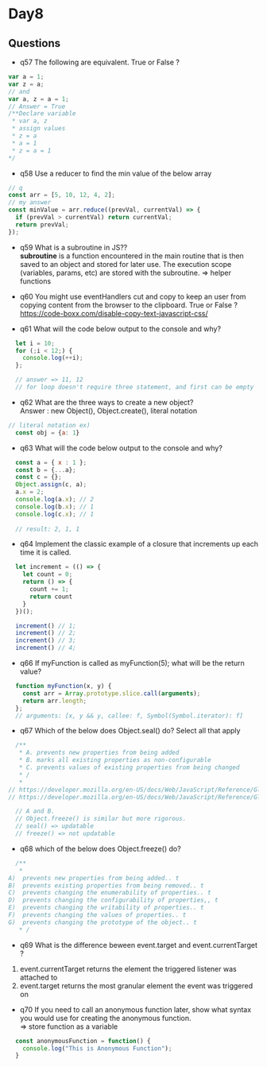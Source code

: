 # Day8

## **Questions**
* q57
The following are equivalent. True or False ?
```js
var a = 1;
var z = a;
// and
var a, z = a = 1;
// Answer = True
/**Declare variable
 * var a, z
 * assign values
 * z = a
 * a = 1
 * z = a = 1
*/
```
* q58
Use a reducer to find the min value of the below array
```js
// q
const arr = [5, 10, 12, 4, 2];
// my answer
const minValue = arr.reduce((prevVal, currentVal) => {
  if (prevVal > currentVal) return currentVal;
  return prevVal;
});
```
* q59
What is a subroutine in JS?? <br />
**subroutine** is a function encountered in the main routine that is then saved to an object and stored for later use. The execution scope (variables, params, etc) are stored with the subroutine. => helper functions

* q60
You might use eventHandlers cut and copy to keep an user from copying content from the browser to the clipboard. True or False ?
https://code-boxx.com/disable-copy-text-javascript-css/

* q61
What will the code below output to the console and why?
```js
  let i = 10;
  for (;i < 12;) {
    console.log(++i);
  };

  // answer => 11, 12
  // for loop doesn't require three statement, and first can be empty 
```

* q62
What are the three ways to create a new object?<br />
Answer : new Object(), Object.create(), literal notation
```js
// literal notation ex)
  const obj = {a: 1}
```

* q63
What will the code below output to the console and why?
```js
  const a = { x : 1 };
  const b = {...a};
  const c = {};
  Object.assign(c, a);
  a.x = 2;
  console.log(a.x); // 2
  console.log(b.x); // 1
  console.log(c.x); // 1
  
  // result: 2, 1, 1
```
* q64
Implement the classic example of a closure that increments up each time it is called.
```js
  let increment = (() => {
    let count = 0;
    return () => {
      count += 1;
      return count
    }
  })();

  increment() // 1;
  increment() // 2;
  increment() // 3;
  increment() // 4;
```
* q66
If myFunction is called as myFunction(5); what will be the return value?
```js
  function myFunction(x, y) {
    const arr = Array.prototype.slice.call(arguments);
    return arr.length;
  };
  // arguments: [x, y && y, callee: f, Symbol(Symbol.iterator): f]
```

* q67
Which of the below does Object.seal() do? Select all that apply
```js
  /**
   * A. prevents new properties from being added
   * B. marks all existing properties as non-configurable
   * C. prevents values of existing properties from being changed
   * /
   * 
// https://developer.mozilla.org/en-US/docs/Web/JavaScript/Reference/Global_Objects/Object/freeze
// https://developer.mozilla.org/en-US/docs/Web/JavaScript/Reference/Global_Objects/Object/seal

  // A and B.
  // Object.freeze() is similar but more rigorous.
  // seal() => updatable
  // freeze() => not updatable
```

* q68
which of the below does Object.freeze() do?
```js
  /**
   * 
A)  prevents new properties from being added.. t
B)  prevents existing properties from being removed.. t
C)  prevents changing the enumerability of properties.. t
D)  prevents changing the configurability of properties,, t
E)  prevents changing the writability of properties.. t
F)  prevents changing the values of properties.. t
G)  prevents changing the prototype of the object.. t
   * /
```

* q69
What is the difference beween event.target and event.currentTarget ?<br />
1. event.currentTarget returns the element the triggered listener was attached to<br />
2. event.target returns the most granular element the event was triggered on

* q70
If you need to call an anonymous function later, show what syntax you would use for creating the anonymous function.<br />
=> store function as a variable
```js
  const anonymousFunction = function() {
    console.log("This is Anonymous Function");
  }
```